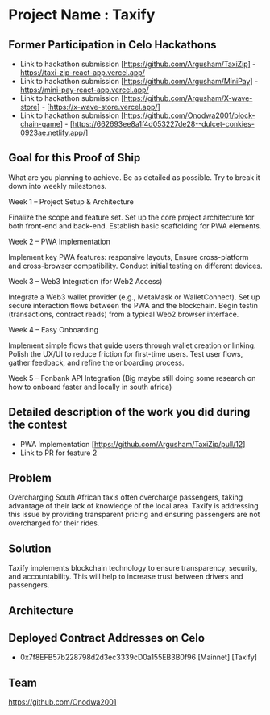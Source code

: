 # Project Name : Taxify

## Former Participation in Celo Hackathons

- Link to hackathon submission [https://github.com/Argusham/TaxiZip] - https://taxi-zip-react-app.vercel.app/
- Link to hackathon submission [https://github.com/Argusham/MiniPay] - https://mini-pay-react-app.vercel.app/
- Link to hackathon submission [https://github.com/Argusham/X-wave-store] - [https://x-wave-store.vercel.app/]
- Link to hackathon submission [https://github.com/Onodwa2001/block-chain-game] - [https://662693ee8a1f4d053227de28--dulcet-conkies-0923ae.netlify.app/]

## Goal for this Proof of Ship

What are you planning to achieve. Be as detailed as possible. Try to break it down into weekly milestones.

Week 1 – Project Setup & Architecture

Finalize the scope and feature set.
Set up the core project architecture for both front-end and back-end.
Establish basic scaffolding for PWA elements.

Week 2 – PWA Implementation

Implement key PWA features:  responsive layouts,
Ensure cross-platform and cross-browser compatibility.
Conduct initial testing on different devices.

Week 3 – Web3 Integration (for Web2 Access)

Integrate a Web3 wallet provider (e.g., MetaMask or WalletConnect).
Set up secure interaction flows between the PWA and the blockchain.
Begin testin (transactions, contract reads) from a typical Web2 browser interface.

Week 4 – Easy Onboarding

Implement simple flows that guide users through wallet creation or linking.
Polish the UX/UI to reduce friction for first-time users.
Test user flows, gather feedback, and refine the onboarding process.

Week 5 – Fonbank API Integration (Big maybe still doing some research on how to onboard faster and locally in south africa)



## Detailed description of the work you did during the contest

- PWA Implementation [https://github.com/Argusham/TaxiZip/pull/12]
- Link to PR for feature 2

## Problem

Overcharging
South African taxis often overcharge passengers, taking advantage of their lack of knowledge of the local area. Taxify is addressing this issue by providing transparent pricing and ensuring passengers are not overcharged for their rides.

## Solution

Taxify implements blockchain technology to ensure transparency, security, and accountability. This will help to increase trust between drivers and passengers.

## Architecture

## Deployed Contract Addresses on Celo

- 0x7f8EFB57b228798d2d3ec3339cD0a155EB3B0f96 [Mainnet] [Taxify]

## Team

https://github.com/Onodwa2001
